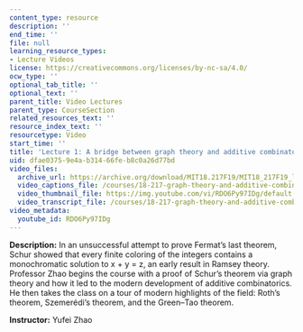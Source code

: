 ```yaml
---
content_type: resource
description: ''
end_time: ''
file: null
learning_resource_types:
- Lecture Videos
license: https://creativecommons.org/licenses/by-nc-sa/4.0/
ocw_type: ''
optional_tab_title: ''
optional_text: ''
parent_title: Video Lectures
parent_type: CourseSection
related_resources_text: ''
resource_index_text: ''
resourcetype: Video
start_time: ''
title: 'Lecture 1: A bridge between graph theory and additive combinatorics'
uid: dfae0375-9e4a-b314-66fe-b8c0a26d77bd
video_files:
  archive_url: https://archive.org/download/MIT18.217F19/MIT18_217F19_lec01_300k.mp4
  video_captions_file: /courses/18-217-graph-theory-and-additive-combinatorics-fall-2019/cbe3fea8d0095d538a20c05008919920_RDO6Py97IDg.vtt
  video_thumbnail_file: https://img.youtube.com/vi/RDO6Py97IDg/default.jpg
  video_transcript_file: /courses/18-217-graph-theory-and-additive-combinatorics-fall-2019/b8d25dcb3ec2eb4ea2dfd12dcc3ae388_RDO6Py97IDg.pdf
video_metadata:
  youtube_id: RDO6Py97IDg
---
```


**Description:** In an unsuccessful attempt to prove Fermat’s last theorem, Schur showed that every finite coloring of the integers contains a monochromatic solution to x + y = z, an early result in Ramsey theory. Professor Zhao begins the course with a proof of Schur’s theorem via graph theory and how it led to the modern development of additive combinatorics. He then takes the class on a tour of modern highlights of the field: Roth’s theorem, Szemerédi’s theorem, and the Green–Tao theorem.

**Instructor:** Yufei Zhao

